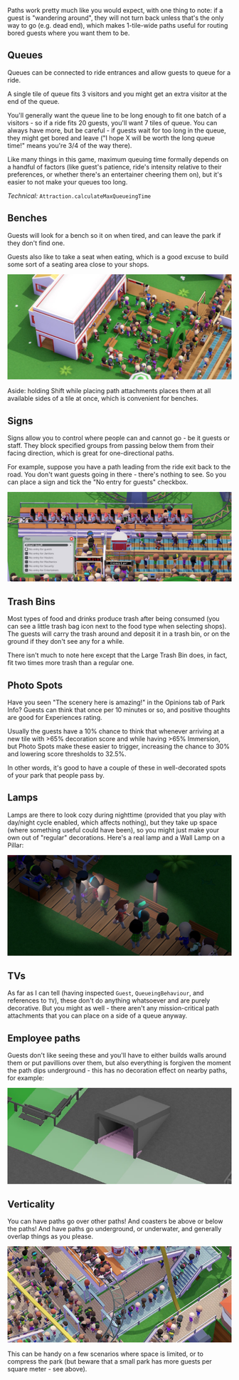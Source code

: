 Paths work pretty much like you would expect, with one thing to note: if a guest is "wandering around", they will not turn back unless that's the only way to go (e.g. dead end), which makes 1-tile-wide paths useful for routing bored guests where you want them to be.

## Queues
Queues can be connected to ride entrances and allow guests to queue for a ride.

A single tile of queue fits 3 visitors and you might get an extra visitor at the end of the queue.

You'll generally want the queue line to be long enough to fit one batch of a visitors - so if a ride fits 20 guests, you'll want 7 tiles of queue. You can always have more, but be careful - if guests wait for too long in the queue, they might get bored and leave ("I hope X will be worth the long queue time!" means you're 3/4 of the way there).

Like many things in this game, maximum queuing time formally depends on a handful of factors (like guest's patience, ride's intensity relative to their preferences, or whether there's an entertainer cheering them on), but it's easier to not make your queues too long.

*Technical:* `Attraction.calculateMaxQueueingTime`

## Benches
Guests will look for a bench so it on when tired, and can leave the park if they don't find one.

Guests also like to take a seat when eating, which is a good excuse to build some sort of a seating area close to your shops.

![](img/shops-1.jpg)

Aside: holding Shift while placing path attachments places them at all available sides of a tile at once, which is convenient for benches.

## Signs
Signs allow you to control where people can and cannot go - be it guests or staff. They block specified groups from passing below them from their facing direction, which is great for one-directional paths.

For example, suppose you have a path leading from the ride exit back to the road. You don't want guests going in there - there's nothing to see. So you can place a sign and tick the "No entry for guests" checkbox.

![](img/sign-2.jpg)


## Trash Bins
Most types of food and drinks produce trash after being consumed (you can see a little trash bag icon next to the food type when selecting shops). The guests will carry the trash around and deposit it in a trash bin, or on the ground if they don't see any for a while.

There isn't much to note here except that the Large Trash Bin does, in fact, fit two times more trash than a regular one.

## Photo Spots
Have you seen "The scenery here is amazing!" in the Opinions tab of Park Info? Guests can think that once per 10 minutes or so, and positive thoughts are good for Experiences rating.

Usually the guests have a 10% chance to think that whenever arriving at a new tile with >65% decoration score and while having >65% Immersion, but Photo Spots make these easier to trigger, increasing the chance to 30% and lowering score thresholds to 32.5%.

In other words, it's good to have a couple of these in well-decorated spots of your park that people pass by.

## Lamps
Lamps are there to look cozy during nighttime (provided that you play with day/night cycle enabled, which affects nothing), but they take up space (where something useful could have been), so you might just make your own out of "regular" decorations. Here's a real lamp and a Wall Lamp on a Pillar:

![](img/fake-lamp.jpg)

## TVs
As far as I can tell (having inspected `Guest`, `QueueingBehaviour`, and references to `TV`), these don't do anything whatsoever and are purely decorative. But you might as well - there aren't any mission-critical path attachments that you can place on a side of a queue anyway.

## Employee paths
Guests don't like seeing these and you'll have to either builds walls around them or put pavillions over them, but also everything is forgiven the moment the path dips underground - this has no decoration effect on nearby paths, for example:

![](img/employee-tunnel.jpg)

## Verticality
You can have paths go over other paths! And coasters be above or below the paths! And have paths go underground, or underwater, and generally overlap things as you please.

![](img/verticality.jpg)

This can be handy on a few scenarios where space is limited, or to compress the park (but beware that a small park has more guests per square meter - see above).